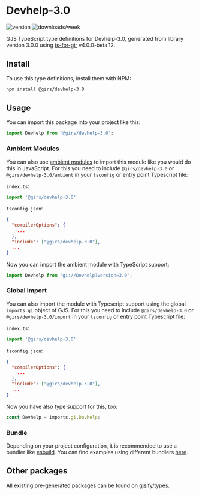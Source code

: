 
# Devhelp-3.0

![version](https://img.shields.io/npm/v/@girs/devhelp-3.0)
![downloads/week](https://img.shields.io/npm/dw/@girs/devhelp-3.0)


GJS TypeScript type definitions for Devhelp-3.0, generated from library version 3.0.0 using [ts-for-gir](https://github.com/gjsify/ts-for-gir) v4.0.0-beta.12.


## Install

To use this type definitions, install them with NPM:
```bash
npm install @girs/devhelp-3.0
```

## Usage

You can import this package into your project like this:
```ts
import Devhelp from '@girs/devhelp-3.0';
```

### Ambient Modules

You can also use [ambient modules](https://github.com/gjsify/ts-for-gir/tree/main/packages/cli#ambient-modules) to import this module like you would do this in JavaScript.
For this you need to include `@girs/devhelp-3.0` or `@girs/devhelp-3.0/ambient` in your `tsconfig` or entry point Typescript file:

`index.ts`:
```ts
import '@girs/devhelp-3.0'
```

`tsconfig.json`:
```json
{
  "compilerOptions": {
    ...
  },
  "include": ["@girs/devhelp-3.0"],
  ...
}
```

Now you can import the ambient module with TypeScript support: 

```ts
import Devhelp from 'gi://Devhelp?version=3.0';
```

### Global import

You can also import the module with Typescript support using the global `imports.gi` object of GJS.
For this you need to include `@girs/devhelp-3.0` or `@girs/devhelp-3.0/import` in your `tsconfig` or entry point Typescript file:

`index.ts`:
```ts
import '@girs/devhelp-3.0'
```

`tsconfig.json`:
```json
{
  "compilerOptions": {
    ...
  },
  "include": ["@girs/devhelp-3.0"],
  ...
}
```

Now you have also type support for this, too:

```ts
const Devhelp = imports.gi.Devhelp;
```

### Bundle

Depending on your project configuration, it is recommended to use a bundler like [esbuild](https://esbuild.github.io/). You can find examples using different bundlers [here](https://github.com/gjsify/ts-for-gir/tree/main/examples).

## Other packages

All existing pre-generated packages can be found on [gjsify/types](https://github.com/gjsify/types).

